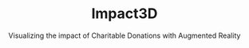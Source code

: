 ---
status: "archive"
title: "Impact3D"
subtitle: "Visualizing the impact of Charitable Donations with Augmented Reality"
authors: [
  "Lauren McMillen", 
  "Azza Abouzied"
]
links: [
  {
    txt: "Tech Report Available on Request",
    ref: "mailto:azza@nyu.edu",
  }
]
thumbnail: null
---